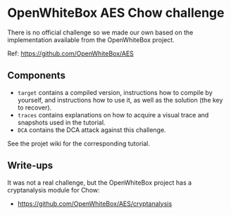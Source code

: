 # OpenWhiteBox AES Chow challenge

There is no official challenge so we made our own based on the implementation available from the OpenWhiteBox project.

Ref: https://github.com/OpenWhiteBox/AES

Components
----------

* `target` contains a compiled version, instructions how to compile by yourself, and instructions how to use it, as well as the solution (the key to recover).
* `traces` contains explanations on how to acquire a visual trace and snapshots used in the tutorial.
* `DCA` contains the DCA attack against this challenge.

See the projet wiki for the corresponding tutorial.

Write-ups
---------

It was not a real challenge, but the OpenWhiteBox project has a cryptanalysis module for Chow:

* https://github.com/OpenWhiteBox/AES/cryptanalysis

